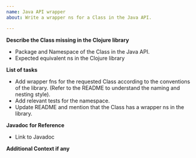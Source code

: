 ```yaml
---
name: Java API wrapper
about: Write a wrapper ns for a Class in the Java API.

---
```


**Describe the Class missing in the Clojure library**
- Package and Namespace of the Class in the Java API.
- Expected equivalent ns in the Clojure library

**List of tasks**
- Add wrapper fns for the requested Class according to the conventions
  of the library. (Refer to the README to understand the naming and
  nesting style).
- Add relevant tests for the namespace.
- Update README and mention that the Class has a wrapper ns in the library.

**Javadoc for Reference**
- Link to Javadoc

**Additional Context if any**
